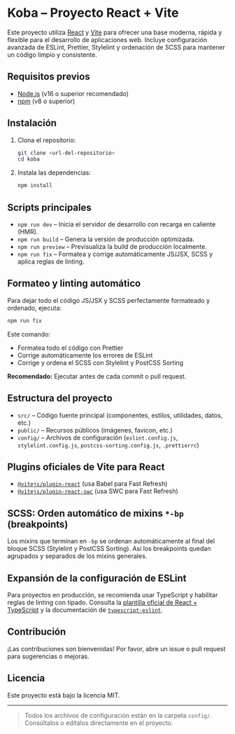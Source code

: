 # Koba – Proyecto React + Vite 

Este proyecto utiliza [React](https://react.dev/) y [Vite](https://vitejs.dev/) para ofrecer una base moderna, rápida y flexible para el desarrollo de aplicaciones web. Incluye configuración avanzada de ESLint, Prettier, Stylelint y ordenación de SCSS para mantener un código limpio y consistente.

## Requisitos previos

- [Node.js](https://nodejs.org/) (v16 o superior recomendado)
- [npm](https://www.npmjs.com/) (v8 o superior)

## Instalación

1. Clona el repositorio:
   ```powershell
   git clone <url-del-repositorio>
   cd koba
   ```
2. Instala las dependencias:
   ```powershell
   npm install
   ```

## Scripts principales

- `npm run dev` – Inicia el servidor de desarrollo con recarga en caliente (HMR).
- `npm run build` – Genera la versión de producción optimizada.
- `npm run preview` – Previsualiza la build de producción localmente.
- `npm run fix` – Formatea y corrige automáticamente JS/JSX, SCSS y aplica reglas de linting.

## Formateo y linting automático

Para dejar todo el código JS/JSX y SCSS perfectamente formateado y ordenado, ejecuta:

```powershell
npm run fix
```

Este comando:

- Formatea todo el código con Prettier
- Corrige automáticamente los errores de ESLint
- Corrige y ordena el SCSS con Stylelint y PostCSS Sorting

**Recomendado:** Ejecutar antes de cada commit o pull request.

## Estructura del proyecto

- `src/` – Código fuente principal (componentes, estilos, utilidades, datos, etc.)
- `public/` – Recursos públicos (imágenes, favicon, etc.)
- `config/` – Archivos de configuración (`eslint.config.js`, `stylelint.config.js`, `postcss-sorting.config.js`, `.prettierrc`)

## Plugins oficiales de Vite para React

- [`@vitejs/plugin-react`](https://github.com/vitejs/vite-plugin-react/blob/main/packages/plugin-react/README.md) (usa Babel para Fast Refresh)
- [`@vitejs/plugin-react-swc`](https://github.com/vitejs/vite-plugin-react-swc) (usa SWC para Fast Refresh)

## SCSS: Orden automático de mixins `*-bp` (breakpoints)

Los mixins que terminan en `-bp` se ordenan automáticamente al final del bloque SCSS (Stylelint y PostCSS Sorting). Así los breakpoints quedan agrupados y separados de los mixins generales.

## Expansión de la configuración de ESLint

Para proyectos en producción, se recomienda usar TypeScript y habilitar reglas de linting con tipado. Consulta la [plantilla oficial de React + TypeScript](https://github.com/vitejs/vite/tree/main/packages/create-vite/template-react-ts) y la documentación de [`typescript-eslint`](https://typescript-eslint.io).

## Contribución

¡Las contribuciones son bienvenidas! Por favor, abre un issue o pull request para sugerencias o mejoras.

## Licencia

Este proyecto está bajo la licencia MIT.

---

> Todos los archivos de configuración están en la carpeta `config/`. Consúltalos o edítalos directamente en el proyecto.
